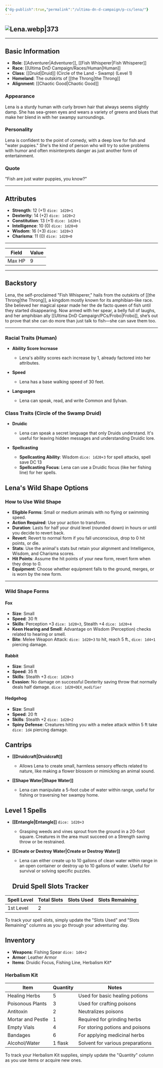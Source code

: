 ```yaml
---
{"dg-publish":true,"permalink":"/ultima-dn-d-campaign/p-cs/lena/"}
---
```


![Lena.webp|373](/img/user/Life%20Admin/Assets/Lena.webp)
---


---

## Basic Information

- **Role**: [[Adventurer\|Adventurer]], [[Fish Whisperer\|Fish Whisperer]]
- **Race**: [[Ultima DnD Campaign/Races/Human\|Human]]
- **Class**: [[Druid\|Druid]] (Circle of the Land - Swamp) (Level 1)
- **Homeland**: The outskirts of [[the Throng\|the Throng]]
- **Alignment**: [[Chaotic Good\|Chaotic Good]]

### Appearance

Lena is a sturdy human with curly brown hair that always seems slightly damp. She has sea-green eyes and wears a variety of greens and blues that make her blend in with her swampy surroundings.

### Personality

Lena is confident to the point of comedy, with a deep love for fish and "water puppies." She's the kind of person who will try to solve problems with humor and often misinterprets danger as just another form of entertainment.

### Quote

"Fish are just water puppies, you know?"

---

## Attributes

- **Strength**: 12 (+1) `dice: 1d20+1`
- **Dexterity**: 14 (+2) `dice: 1d20+2`
- **Constitution**: 13 (+1) `dice: 1d20+1`
- **Intelligence**: 10 (0) `dice: 1d20+0`
- **Wisdom**: 16 (+3) `dice: 1d20+3`
- **Charisma**: 11 (0) `dice: 1d20+0`

---

| Field      | Value |
| ---------- | ----- |
| Max HP     | 9     |

---

## Backstory

Lena, the self-proclaimed "Fish Whisperer," hails from the outskirts of [[the Throng\|the Throng]], a kingdom mostly known for its amphibian-like race. She believed her magical spear made her the de facto queen of fish until they started disappearing. Now armed with her spear, a belly full of laughs, and her amphibian ally [[Ultima DnD Campaign/PCs/Frobo\|Frobo]], she’s out to prove that she can do more than just talk to fish—she can save them too.

---

### Racial Traits (Human)

  - **Ability Score Increase**
    - Lena's ability scores each increase by 1, already factored into her attributes.
  
  - **Speed**
    - Lena has a base walking speed of 30 feet.
  
  - **Languages**
    - Lena can speak, read, and write Common and Sylvan.

### Class Traits (Circle of the Swamp Druid)

  - **Druidic**
    - Lena can speak a secret language that only Druids understand. It's useful for leaving hidden messages and understanding Druidic lore.

  - **Spellcasting**
    - **Spellcasting Ability**: Wisdom `dice: 1d20+3` for spell attacks, spell save DC 13
    - **Spellcasting Focus**: Lena can use a Druidic focus (like her fishing line) for her spells.
  
## Lena's Wild Shape Options

### How to Use Wild Shape
- **Eligible Forms**: Small or medium animals with no flying or swimming speed.
- **Action Required**: Use your action to transform.
- **Duration**: Lasts for half your druid level (rounded down) in hours or until you decide to revert back.
- **Revert**: Revert to normal form if you fall unconscious, drop to 0 hit points, or die.
- **Stats**: Use the animal's stats but retain your alignment and Intelligence, Wisdom, and Charisma scores.
- **Hit Points**: Assume the hit points of your new form, revert form when they drop to 0.
- **Equipment**: Choose whether equipment falls to the ground, merges, or is worn by the new form.

---

### Wild Shape Forms

#### Fox
- **Size**: Small
- **Speed**: 30 ft
- **Skills**: Perception +3 `dice: 1d20+3`, Stealth +4 `dice: 1d20+4`
- **Keen Hearing and Smell**: Advantage on Wisdom (Perception) checks related to hearing or smell.
- **Bite**: Melee Weapon Attack: `dice: 1d20+3` to hit, reach 5 ft., `dice: 1d4+1` piercing damage.

#### Rabbit
- **Size**: Small
- **Speed**: 35 ft
- **Skills**: Stealth +3 `dice: 1d20+3`
- **Evasion**: No damage on successful Dexterity saving throw that normally deals half damage. `dice: 1d20+DEX_modifier`

#### Hedgehog
- **Size**: Small
- **Speed**: 20 ft
- **Skills**: Stealth +2 `dice: 1d20+2`
- **Spiny Defense**: Creatures hitting you with a melee attack within 5 ft take `dice: 1d4` piercing damage.

## Cantrips

  - **[[Druidcraft\|Druidcraft]]**
    - Allows Lena to create small, harmless sensory effects related to nature, like making a flower blossom or mimicking an animal sound.

  - **[[Shape Water\|Shape Water]]**
    - Lena can manipulate a 5-foot cube of water within range, useful for fishing or traversing her swampy home.

## Level 1 Spells

  - **[[Entangle\|Entangle]]** `dice: 1d20+3` 
    - Grasping weeds and vines sprout from the ground in a 20-foot square. Creatures in the area must succeed on a Strength saving throw or be restrained.

  - **[[Create or Destroy Water\|Create or Destroy Water]]**
    - Lena can either create up to 10 gallons of clean water within range in an open container or destroy up to 10 gallons of water. Useful for survival or solving specific puzzles.
    

	## Druid Spell Slots Tracker

| Spell Level | Total Slots | Slots Used | Slots Remaining |
| ----------- | ----------- | ---------- | --------------- |
| 1st Level   | 2           |            |                 |

To track your spell slots, simply update the "Slots Used" and "Slots Remaining" columns as you go through your adventuring day.


## Inventory

  - **Weapons**: Fishing Spear `dice: 1d6+2`
  - **Armor**: Leather Armor
  - **Items**: Druidic Focus, Fishing Line, Herbalism Kit*

### Herbalism Kit 

| Item                  | Quantity | Notes                                       |
| --------------------- | -------- | ------------------------------------------- |
| Healing Herbs         | 5        | Used for basic healing potions               |
| Poisonous Plants      | 3        | Used for crafting poisons                    |
| Antitoxin             | 2        | Neutralizes poisons                          |
| Mortar and Pestle     | 1        | Required for grinding herbs                  |
| Empty Vials           | 4        | For storing potions and poisons              |
| Bandages              | 6        | For applying medicinal herbs                 |
| Alcohol/Water         | 1 flask  | Solvent for various preparations             |

To track your Herbalism Kit supplies, simply update the "Quantity" column as you use items or acquire new ones.



